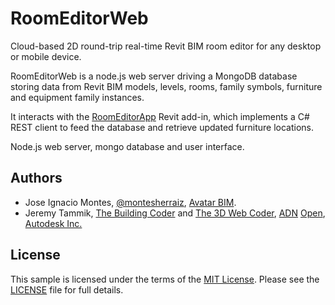 # RoomEditorWeb

Cloud-based 2D round-trip real-time Revit BIM room editor for any desktop or mobile device.

RoomEditorWeb is a node.js web server driving a MongoDB database storing data from Revit BIM models, levels, rooms, family symbols, furniture and equipment family instances.

It interacts with the [RoomEditorApp](https://github.com/jeremytammik/RoomEditorApp) Revit add-in, which implements a C# REST client to feed the database and retrieve updated furniture locations.

Node.js web server, mongo database and user interface.




## Authors

- Jose Ignacio Montes, [@montesherraiz](https://github.com/Montesherraiz), [Avatar BIM](http://avatarbim.com).
- Jeremy Tammik,
[The Building Coder](http://thebuildingcoder.typepad.com) and
[The 3D Web Coder](http://the3dwebcoder.typepad.com),
[ADN](http://www.autodesk.com/adn)
[Open](http://www.autodesk.com/adnopen),
[Autodesk Inc.](http://www.autodesk.com)


## License

This sample is licensed under the terms of the [MIT License](http://opensource.org/licenses/MIT).
Please see the [LICENSE](LICENSE) file for full details.
